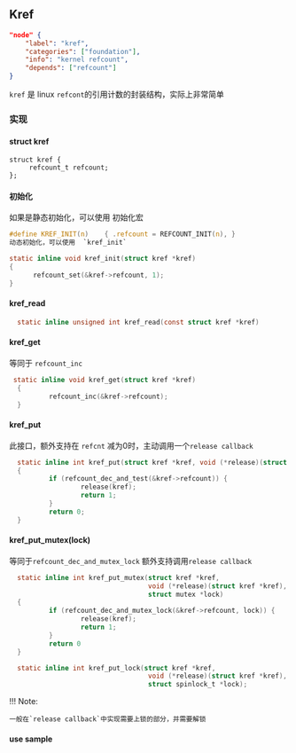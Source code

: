 ## Kref

```json
"node" {
    "label": "kref",
    "categories": ["foundation"],
    "info": "kernel refcount",
    "depends": ["refcount"]
}
```

`kref` 是 linux `refcont`的引用计数的封装结构，实际上非常简单

### 实现

#### struct kref

```
struct kref {
     refcount_t refcount;
};
```

#### 初始化

如果是静态初始化，可以使用 初始化宏

```c
#define KREF_INIT(n)    { .refcount = REFCOUNT_INIT(n), }
动态初始化，可以使用  `kref_init`
```

```c
static inline void kref_init(struct kref *kref)
{
      refcount_set(&kref->refcount, 1);
}             
```

#### kref_read

```c
  static inline unsigned int kref_read(const struct kref *kref)
```

#### kref_get

等同于 `refcount_inc`

```c
 static inline void kref_get(struct kref *kref)
  {
          refcount_inc(&kref->refcount);
  }
```

#### kref_put

此接口，额外支持在 `refcnt` 减为0时，主动调用一个`release callback`

```c
  static inline int kref_put(struct kref *kref, void (*release)(struct kref *kref))
  {
          if (refcount_dec_and_test(&kref->refcount)) {
                  release(kref);
                  return 1;
          }
          return 0;
  }
```

#### kref_put_mutex(lock)

等同于`refcount_dec_and_mutex_lock` 额外支持调用`release callback`

```c
  static inline int kref_put_mutex(struct kref *kref,
                                   void (*release)(struct kref *kref),
                                   struct mutex *lock)
  {
          if (refcount_dec_and_mutex_lock(&kref->refcount, lock)) {
                  release(kref);
                  return 1;
          }
          return 0
  }

  static inline int kref_put_lock(struct kref *kref,
                                   void (*release)(struct kref *kref),
                                   struct spinlock_t *lock);
```

!!! Note:

    一般在`release callback`中实现需要上锁的部分，并需要解锁

#### use sample

